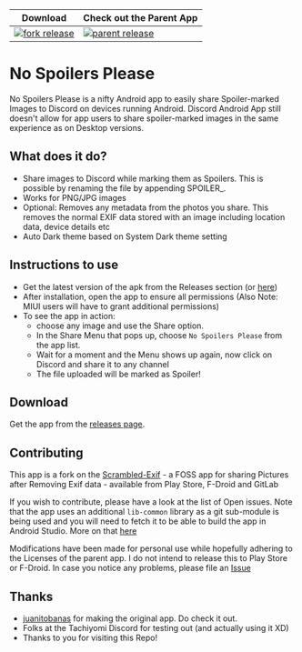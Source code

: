 | Download | Check out the Parent App |
|----------|------------|
| [![fork release](https://img.shields.io/github/release/curche/no-spoilers-please.svg?maxAge=3600&label=fork-release)](https://github.com/curche/no-spoilers-please/releases) | [![parent release](https://img.shields.io/gitlab/pipeline/juanitobananas/scrambled-exif/master?maxAge=3600&label=parent-release)](https://gitlab.com/juanitobananas/scrambled-exif/-/tree/master/) |


# No Spoilers Please

No Spoilers Please is a nifty Android app to easily share Spoiler-marked Images to Discord on devices running Android. Discord Android App still doesn't allow for app users to share spoiler-marked images in the same experience as on Desktop versions.

## What does it do?

* Share images to Discord while marking them as Spoilers. This is possible by renaming the file by appending SPOILER_.
* Works for PNG/JPG images
* Optional: Removes any metadata from the photos you share. This removes the normal EXIF data stored with an image including location data, device details etc
* Auto Dark theme based on System Dark theme setting

## Instructions to use

* Get the latest version of the apk from the Releases section (or [here](https://github.com/curche/no-spoilers-please/releases/latest))
* After installation, open the app to ensure all permissions (Also Note: MIUI users will have to grant additional permissions)
* To see the app in action:
  - choose any image and use the Share option. 
  - In the Share Menu that pops up, choose `No Spoilers Please` from the app list.
  - Wait for a moment and the Menu shows up again, now click on Discord and share it to any channel
  - The file uploaded will be marked as Spoiler!

## Download

Get the app from the [releases page](https://github.com/curche/no-spoilers-please/releases/latest).

## Contributing

This app is a fork on the [Scrambled-Exif](https://gitlab.com/juanitobananas/scrambled-exif/) - a FOSS app for sharing Pictures after Removing Exif data - available from Play Store, F-Droid and GitLab

If you wish to contribute, please have a look at the list of Open issues. Note that the app uses an additional `lib-common` library as a git sub-module is being used and you will need to fetch it to be able to build the app in Android Studio. More on that [here](https://gitlab.com/juanitobananas/libcommon)

Modifications have been made for personal use while hopefully adhering to the Licenses of the parent app. I do not intend to release this to Play Store or F-Droid. In case you notice any problems, please file an [Issue](https://github.com/curche/no-spoilers-please/issues/new)

## Thanks

* [juanitobanas](https://gitlab.com/juanitobananas) for making the original app. Do check it out.
* Folks at the Tachiyomi Discord for testing out (and actually using it XD)
* Thanks to you for visiting this Repo!
